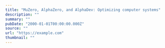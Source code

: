 ```yaml
---
title: "MuZero, AlphaZero, and AlphaDev: Optimizing computer systems"
description: ""
summary: ""
pubDate: "2000-01-01T00:00:00.000Z"
source: ""
url: "https://example.com"
thumbnail: ""
---
```


